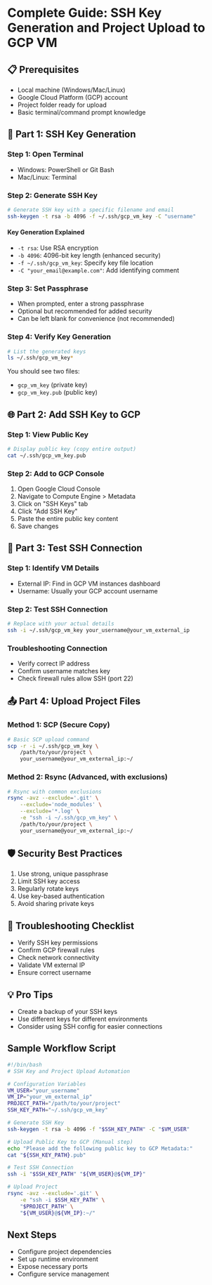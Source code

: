 # Complete Guide: SSH Key Generation and Project Upload to GCP VM

## 📋 Prerequisites
- Local machine (Windows/Mac/Linux)
- Google Cloud Platform (GCP) account
- Project folder ready for upload
- Basic terminal/command prompt knowledge

## 🔑 Part 1: SSH Key Generation

### Step 1: Open Terminal
- Windows: PowerShell or Git Bash
- Mac/Linux: Terminal

### Step 2: Generate SSH Key
```bash
# Generate SSH key with a specific filename and email
ssh-keygen -t rsa -b 4096 -f ~/.ssh/gcp_vm_key -C "username"
```

#### Key Generation Explained
- `-t rsa`: Use RSA encryption
- `-b 4096`: 4096-bit key length (enhanced security)
- `-f ~/.ssh/gcp_vm_key`: Specify key file location
- `-C "your_email@example.com"`: Add identifying comment

### Step 3: Set Passphrase
- When prompted, enter a strong passphrase
- Optional but recommended for added security
- Can be left blank for convenience (not recommended)

### Step 4: Verify Key Generation
```bash
# List the generated keys
ls ~/.ssh/gcp_vm_key*
```
You should see two files:
- `gcp_vm_key` (private key)
- `gcp_vm_key.pub` (public key)

## 🌐 Part 2: Add SSH Key to GCP

### Step 1: View Public Key
```bash
# Display public key (copy entire output)
cat ~/.ssh/gcp_vm_key.pub
```

### Step 2: Add to GCP Console
1. Open Google Cloud Console
2. Navigate to Compute Engine > Metadata
3. Click on "SSH Keys" tab
4. Click "Add SSH Key"
5. Paste the entire public key content
6. Save changes

## 🧪 Part 3: Test SSH Connection

### Step 1: Identify VM Details
- External IP: Find in GCP VM instances dashboard
- Username: Usually your GCP account username

### Step 2: Test SSH Connection
```bash
# Replace with your actual details
ssh -i ~/.ssh/gcp_vm_key your_username@your_vm_external_ip
```

### Troubleshooting Connection
- Verify correct IP address
- Confirm username matches key
- Check firewall rules allow SSH (port 22)

## 📤 Part 4: Upload Project Files

### Method 1: SCP (Secure Copy)
```bash
# Basic SCP upload command
scp -r -i ~/.ssh/gcp_vm_key \
    /path/to/your/project \
    your_username@your_vm_external_ip:~/
```

### Method 2: Rsync (Advanced, with exclusions)
```bash
# Rsync with common exclusions
rsync -avz --exclude='.git' \
    --exclude='node_modules' \
    --exclude='*.log' \
    -e "ssh -i ~/.ssh/gcp_vm_key" \
    /path/to/your/project \
    your_username@your_vm_external_ip:~/
```

## 🛡️ Security Best Practices
1. Use strong, unique passphrase
2. Limit SSH key access
3. Regularly rotate keys
4. Use key-based authentication
5. Avoid sharing private keys

## 🔧 Troubleshooting Checklist
- Verify SSH key permissions
- Confirm GCP firewall rules
- Check network connectivity
- Validate VM external IP
- Ensure correct username

## 💡 Pro Tips
- Create a backup of your SSH keys
- Use different keys for different environments
- Consider using SSH config for easier connections

## Sample Workflow Script
```bash
#!/bin/bash
# SSH Key and Project Upload Automation

# Configuration Variables
VM_USER="your_username"
VM_IP="your_vm_external_ip"
PROJECT_PATH="/path/to/your/project"
SSH_KEY_PATH="~/.ssh/gcp_vm_key"

# Generate SSH Key
ssh-keygen -t rsa -b 4096 -f "$SSH_KEY_PATH" -C "$VM_USER"

# Upload Public Key to GCP (Manual step)
echo "Please add the following public key to GCP Metadata:"
cat "${SSH_KEY_PATH}.pub"

# Test SSH Connection
ssh -i "$SSH_KEY_PATH" "${VM_USER}@${VM_IP}"

# Upload Project
rsync -avz --exclude='.git' \
    -e "ssh -i $SSH_KEY_PATH" \
    "$PROJECT_PATH" \
    "${VM_USER}@${VM_IP}:~/"
```

## Next Steps
- Configure project dependencies
- Set up runtime environment
- Expose necessary ports
- Configure service management
